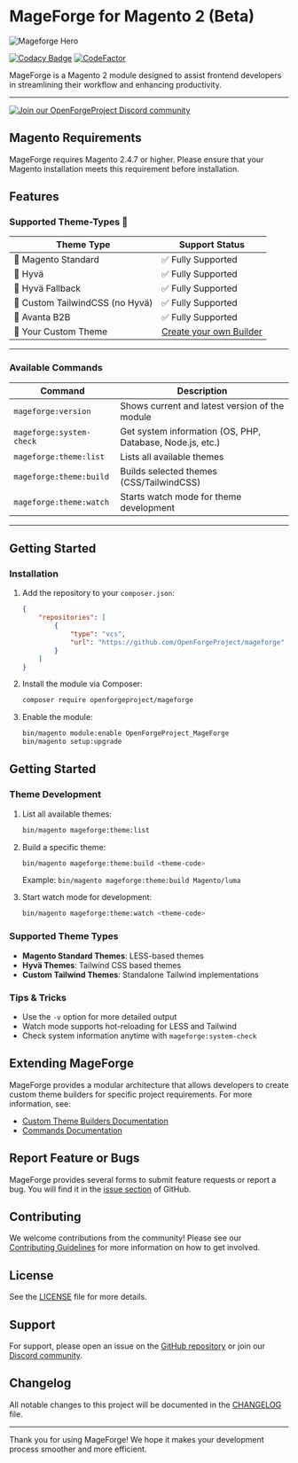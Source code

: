 # MageForge for Magento 2 (Beta)

![Mageforge Hero](./.github/assets/mageforge-hero.jpg)

[![Codacy Badge](https://app.codacy.com/project/badge/Grade/7d7c46d7492043c7ada514ed1d4a4c05)](https://app.codacy.com/gh/OpenForgeProject/mageforge/dashboard?utm_source=gh&utm_medium=referral&utm_content=&utm_campaign=Badge_grade) [![CodeFactor](https://www.codefactor.io/repository/github/openforgeproject/mageforge/badge)](https://www.codefactor.io/repository/github/openforgeproject/mageforge)

MageForge is a Magento 2 module designed to assist frontend developers in streamlining their workflow and enhancing productivity.

---

[![Join our OpenForgeProject Discord community](./.github/assets/small_logo_blurple_RGB.png)](https://discord.gg/H5CjMXQQHn)

## Magento Requirements

MageForge requires Magento 2.4.7 or higher.
Please ensure that your Magento installation meets this requirement before installation.

## Features

### Supported Theme-Types 🎨

| Theme Type | Support Status |
|------------|----------------|
| 🎯 Magento Standard | ✅ Fully Supported |
| 🚀 Hyvä | ✅ Fully Supported |
| 🔄 Hyvä Fallback | ✅ Fully Supported |
| 🎨 Custom TailwindCSS (no Hyvä) | ✅ Fully Supported |
| 💼 Avanta B2B | ✅ Fully Supported |
| 🥰 Your Custom Theme | [Create your own Builder](./docs/custom_theme_builders.md) |

---

### Available Commands

| Command                    | Description                                                 |
|---------------------------|-------------------------------------------------------------|
| `mageforge:version`       | Shows current and latest version of the module             |
| `mageforge:system-check`  | Get system information (OS, PHP, Database, Node.js, etc.)     |
| `mageforge:theme:list`    | Lists all available themes                                 |
| `mageforge:theme:build`   | Builds selected themes (CSS/TailwindCSS)                   |
| `mageforge:theme:watch`   | Starts watch mode for theme development                    |

---

## Getting Started
### Installation

1. Add the repository to your `composer.json`:
   ```json
   {
       "repositories": [
           {
               "type": "vcs",
               "url": "https://github.com/OpenForgeProject/mageforge"
           }
       ]
   }
   ```

2. Install the module via Composer:
   ```bash
   composer require openforgeproject/mageforge
   ```

3. Enable the module:
   ```bash
   bin/magento module:enable OpenForgeProject_MageForge
   bin/magento setup:upgrade
   ```

## Getting Started

### Theme Development

1. List all available themes:
   ```bash
   bin/magento mageforge:theme:list
   ```

2. Build a specific theme:
   ```bash
   bin/magento mageforge:theme:build <theme-code>
   ```
   Example: `bin/magento mageforge:theme:build Magento/luma`

3. Start watch mode for development:
   ```bash
   bin/magento mageforge:theme:watch <theme-code>
   ```

### Supported Theme Types

- **Magento Standard Themes**: LESS-based themes
- **Hyvä Themes**: Tailwind CSS based themes
- **Custom Tailwind Themes**: Standalone Tailwind implementations

### Tips & Tricks

- Use the `-v` option for more detailed output
- Watch mode supports hot-reloading for LESS and Tailwind
- Check system information anytime with `mageforge:system-check`

## Extending MageForge

MageForge provides a modular architecture that allows developers to create custom theme builders for specific project requirements. For more information, see:

- [Custom Theme Builders Documentation](./docs/custom_theme_builders.md)
- [Commands Documentation](./docs/commands.md)

## Report Feature or Bugs

MageForge provides several forms to submit feature requests or report a bug.
You will find it in the [issue section](https://github.com/OpenForgeProject/mageforge/issues) of GitHub.

## Contributing

We welcome contributions from the community! Please see our [Contributing Guidelines](./CONTRIBUTING.md) for more information on how to get involved.

## License

See the [LICENSE](LICENSE) file for more details.

## Support

For support, please open an issue on the [GitHub repository](https://github.com/OpenForgeProject/mageforge/issues) or join our [Discord community](https://discord.gg/H5CjMXQQHn).

## Changelog

All notable changes to this project will be documented in the [CHANGELOG](CHANGELOG.md) file.

---

Thank you for using MageForge!
We hope it makes your development process smoother and more efficient.
